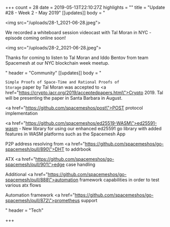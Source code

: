 +++
count = 28
date = 2019-05-13T22:10:27Z
highlights = ""
title = "Update #28 - Week 2 - May 2019"
[[updates]]
body = "<p><img src=\"/uploads/28-1_2021-06-28.jpeg\"></p><p>We recorded a whiteboard session videocast with Tal Moran in NYC - episode coming online soon!</p><p><img src=\"/uploads/28-2_2021-06-28.jpeg\"></p><p>Thanks for coming to listen to Tal Moran and Iddo Bentov from team Spacemesh at our NYC blockchain week meetup.</p>"
header = "Community"
[[updates]]
body = "<p><code>Simple Proofs of Space-Time and Rational Proofs of Storage</code> paper by Tal Moran was accepted to <a href=\"https://crypto.iacr.org/2019/acceptedpapers.html\">Crypto 2019</a>. Tal will be presenting the paper in Santa Barbara in August.</p><p><a href=\"https://github.com/spacemeshos/post\">POST protocol implementation</a></p><p><a href=\"https://github.com/spacemeshos/ed25519-WASM\">ed25591-wasm</a> - New library for using our enhanced ed25591 go library with added features in WASM platforms such as the Spacemesh App</p><p>P2P address resolving from <a href=\"https://github.com/spacemeshos/go-spacemesh/pull/890\">DHT to addrbook</a></p><p>ATX <a href=\"https://github.com/spacemeshos/go-spacemesh/pull/901\">edge case handling</a></p><p>Additional <a href=\"https://github.com/spacemeshos/go-spacemesh/pull/888\">automation framework capabilities</a> in order to test various atx flows</p><p>Automation framework <a href=\"https://github.com/spacemeshos/go-spacemesh/pull/872\">prometheus support</a></p>"
header = "Tech"

+++
